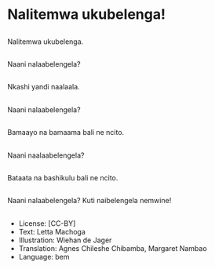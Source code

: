 # Nalitemwa ukubelenga!

##
Nalitemwa ukubelenga.

##
Naani nalaabelengela?

##
Nkashi yandi naalaala.

##
Naani nalaabelengela?

##
Bamaayo na bamaama bali ne ncito.

##
Naani naalaabelengela?

##
Bataata na bashikulu bali ne ncito.

##
Naani nalaabelengela? Kuti naibelengela nemwine!

##
* License: [CC-BY]
* Text: Letta Machoga
* Illustration: Wiehan de Jager
* Translation: Agnes Chileshe Chibamba, Margaret Nambao
* Language: bem
